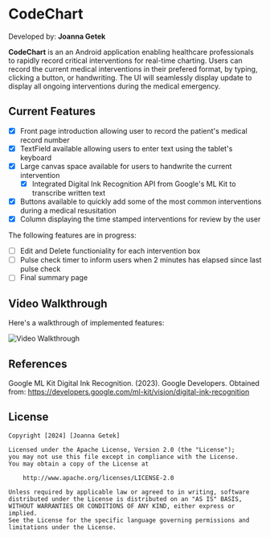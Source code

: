 # CodeChart

Developed by: **Joanna Getek**

**CodeChart** is an an Android application enabling healthcare professionals to rapidly record critical interventions for real-time charting. 
Users can record the current medical interventions in their prefered format, by typing, clicking a button, or handwriting. The UI will seamlessly display 
update to display all ongoing interventions during the medical emergency. 

## Current Features

* [x] Front page introduction allowing user to record the patient's medical record number
* [x] TextField available allowing users to enter text using the tablet's keyboard
* [x] Large canvas space available for users to handwrite the current intervention
  * [x] Integrated Digital Ink Recognition API from Google's ML Kit to transcribe written text
* [x] Buttons available to quickly add some of the most common interventions during a medical resusitation
* [x] Column displaying the time stamped interventions for review by the user

The following features are in progress:

* [ ] Edit and Delete functioniality for each intervention box
* [ ] Pulse check timer to inform users when 2 minutes has elapsed since last pulse check
* [ ] Final summary page

## Video Walkthrough

Here's a walkthrough of implemented features:

<img src='walkthrough.gif' title='Video Walkthrough' width='' alt='Video Walkthrough' />

<!-- Replace this with whatever GIF tool you used! -->
<!-- Recommended tools:
[Kap](https://getkap.co/) for macOS
[ScreenToGif](https://www.screentogif.com/) for Windows
[peek](https://github.com/phw/peek) for Linux. -->

## References
Google ML Kit Digital Ink Recognition. (2023). Google Developers. Obtained from:
https://developers.google.com/ml-kit/vision/digital-ink-recognition


## License

    Copyright [2024] [Joanna Getek]

    Licensed under the Apache License, Version 2.0 (the "License");
    you may not use this file except in compliance with the License.
    You may obtain a copy of the License at

        http://www.apache.org/licenses/LICENSE-2.0

    Unless required by applicable law or agreed to in writing, software
    distributed under the License is distributed on an "AS IS" BASIS,
    WITHOUT WARRANTIES OR CONDITIONS OF ANY KIND, either express or implied.
    See the License for the specific language governing permissions and
    limitations under the License.
